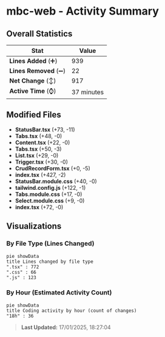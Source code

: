 # mbc-web - Activity Summary 

## Overall Statistics

| Stat                   | Value                                                             |
| ---------------------- | ----------------------------------------------------------------- |
| **Lines Added** (➕)   | 939                                          |
| **Lines Removed** (➖) | 22                                        |
| **Net Change** (↕)    | 917                |
| **Active Time** (⌚)   | 37 minutes |


## Modified Files
- **StatusBar.tsx** (+73, -11)
- **Tabs.tsx** (+48, -0)
- **Content.tsx** (+22, -0)
- **Tabs.tsx** (+50, -3)
- **List.tsx** (+29, -0)
- **Trigger.tsx** (+30, -0)
- **CrudRecordForm.tsx** (+0, -5)
- **index.tsx** (+427, -2)
- **StatusBar.module.css** (+40, -0)
- **tailwind.config.js** (+122, -1)
- **Tabs.module.css** (+17, -0)
- **Select.module.css** (+9, -0)
- **index.tsx** (+72, -0)

## Visualizations

### By File Type (Lines Changed)

```mermaid
pie showData
title Lines changed by file type
".tsx" : 772
".css" : 66
".js" : 123
```

### By Hour (Estimated Activity Count)

```mermaid
pie showData
title Coding activity by hour (count of changes)
"18h" : 36
```


> **Last Updated:** 17/01/2025, 18:27:04